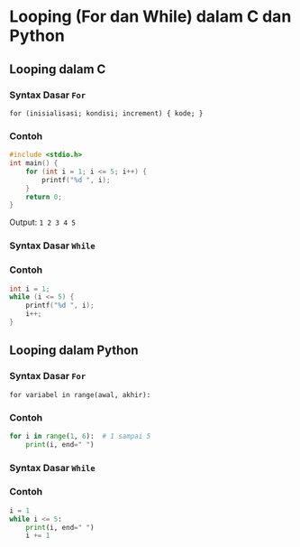 # Looping (For dan While) dalam C dan Python
## Looping dalam C
### Syntax Dasar `For`
`for (inisialisasi; kondisi; increment) { kode; }`
### Contoh

```c
#include <stdio.h>
int main() {
    for (int i = 1; i <= 5; i++) {
        printf("%d ", i);
    }
    return 0;
}
```
Output: `1 2 3 4 5`
### Syntax Dasar `While`
### Contoh

```c
int i = 1;
while (i <= 5) {
    printf("%d ", i);
    i++;
}
```
## Looping dalam Python
### Syntax Dasar `For`
`for variabel in range(awal, akhir):`
### Contoh

```python
for i in range(1, 6):  # 1 sampai 5
    print(i, end=" ")
```
### Syntax Dasar `While`
### Contoh

```python
i = 1
while i <= 5:
    print(i, end=" ")
    i += 1
```